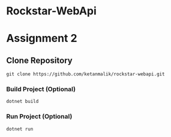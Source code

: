 # Rockstar-WebApi

# Assignment 2

## Clone Repository

```
git clone https://github.com/ketanmalik/rockstar-webapi.git
```

### Build Project (Optional)
```
dotnet build
```

### Run Project (Optional)
```
dotnet run
```
